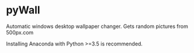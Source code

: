 # pyWall
Automatic windows desktop wallpaper changer.
Gets random pictures from 500px.com

Installing Anaconda with Python >=3.5 is recommended.

